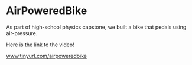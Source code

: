 # AirPoweredBike
As part of high-school physics capstone, we built a bike that pedals using air-pressure.

Here is the link to the video!

www.tinyurl.com/airpoweredbike
